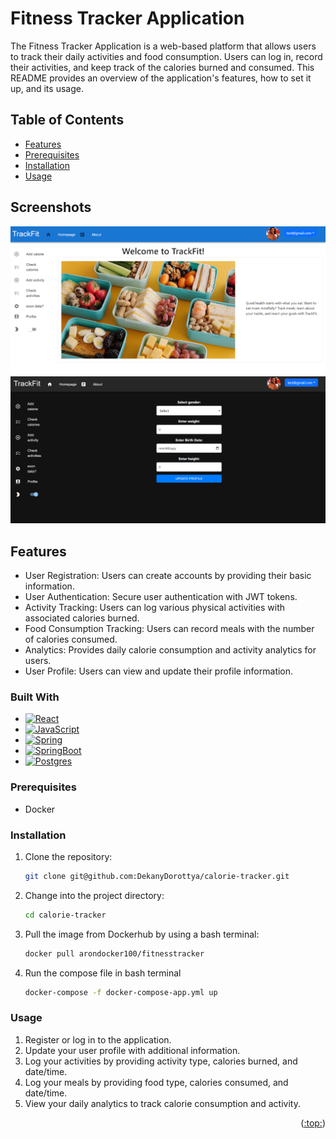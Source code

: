<a name="readme-top"></a>

# Fitness Tracker Application

The Fitness Tracker Application is a web-based platform that allows users to track their daily activities and food consumption. Users can log in, record their activities, and keep track of the calories burned and consumed. This README provides an overview of the application's features, how to set it up, and its usage.

## Table of Contents

- [Features](#features)
- [Prerequisites](#prerequisites)
- [Installation](#installation)
- [Usage](#usage)


## Screenshots

![Alt text](frontend/public/pictures/screenshot1.png "pic1")
![Alt text](frontend/public/pictures/screenshot2.png "pic2")


## Features

- User Registration: Users can create accounts by providing their basic information.
- User Authentication: Secure user authentication with JWT tokens.
- Activity Tracking: Users can log various physical activities with associated calories burned.
- Food Consumption Tracking: Users can record meals with the number of calories consumed.
- Analytics: Provides daily calorie consumption and activity analytics for users.
- User Profile: Users can view and update their profile information.


### Built With

* [![React][React.js]][React-url]
* [![JavaScript][JavaScript.img]][JavaScript-url]
* [![Spring][Spring.img]][Spring-url]
* [![SpringBoot][SpringBoot.img]][SpringBoot-url]
* [![Postgres][Postgres.img]][Postgres-url]

### Prerequisites
* Docker

### Installation

1. Clone the repository:

   ```bash
   git clone git@github.com:DekanyDorottya/calorie-tracker.git
   ```

2. Change into the project directory:

   ```bash
   cd calorie-tracker
   ```

3. Pull the image from Dockerhub by using a bash terminal:

   ```sh
   docker pull arondocker100/fitnesstracker


4. Run the compose file in bash terminal

    ```sh
    docker-compose -f docker-compose-app.yml up


### Usage
1. Register or log in to the application.
2. Update your user profile with additional information.
3. Log your activities by providing activity type, calories burned, and date/time.
4. Log your meals by providing food type, calories consumed, and date/time.
5. View your daily analytics to track calorie consumption and activity.

<p align="right">(<a href="#readme-top">:top:</a>)</p>


[React.js]: https://img.shields.io/badge/React-20232A?style=for-the-badge&logo=react&logoColor=61DAFB
[React-url]: https://reactjs.org/
[JavaScript.img]:     https://img.shields.io/badge/JavaScript-323330?style=for-the-badge&logo=javascript&logoColor=F7DF1E
[JavaScript-url]: https://www.javascript.com/
[Spring.img]: https://img.shields.io/badge/Spring-6DB33F?style=for-the-badge&logo=spring&logoColor=white
[Spring-url]: https://spring.io/
[Postgres.img]: https://img.shields.io/badge/PostgreSQL-316192?style=for-the-badge&logo=postgresql&logoColor=white
[Postgres-url]: https://www.postgresql.org/
[SpringBoot.img]: https://img.shields.io/badge/Spring_Boot-F2F4F9?style=for-the-badge&logo=spring-boot
[SpringBoot-url]: https://spring.io/projects/spring-boot
[Docker.img]: https://img.shields.io/badge/Docker-2CA5E0?style=for-the-badge&logo=docker&logoColor=white
[Docker-url]: https://www.docker.com/
